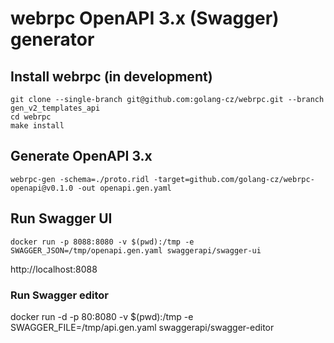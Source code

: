 # webrpc OpenAPI 3.x (Swagger) generator

## Install webrpc (in development)
```
git clone --single-branch git@github.com:golang-cz/webrpc.git --branch gen_v2_templates_api
cd webrpc
make install
```

## Generate OpenAPI 3.x
```
webrpc-gen -schema=./proto.ridl -target=github.com/golang-cz/webrpc-openapi@v0.1.0 -out openapi.gen.yaml
```

## Run Swagger UI
```
docker run -p 8088:8080 -v $(pwd):/tmp -e SWAGGER_JSON=/tmp/openapi.gen.yaml swaggerapi/swagger-ui
```

http://localhost:8088


### Run Swagger editor
docker run -d -p 80:8080 -v $(pwd):/tmp -e SWAGGER_FILE=/tmp/api.gen.yaml swaggerapi/swagger-editor

